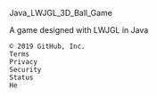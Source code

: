 Java_LWJGL_3D_Ball_Game

A game designed with LWJGL in Java

    © 2019 GitHub, Inc.
    Terms
    Privacy
    Security
    Status
    He
